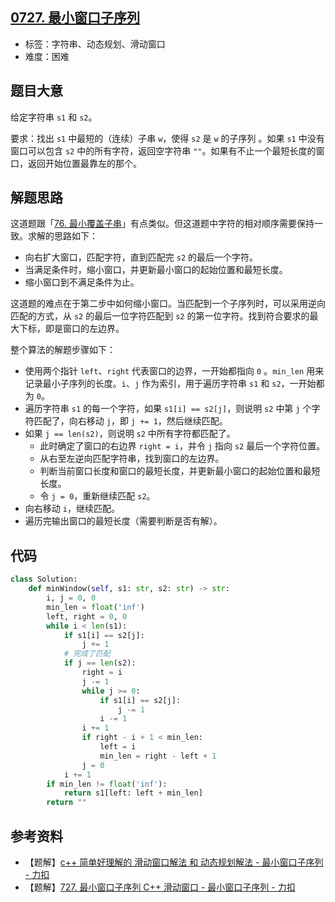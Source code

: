 ## [0727. 最小窗口子序列](https://leetcode-cn.com/problems/minimum-window-subsequence/)

- 标签：字符串、动态规划、滑动窗口
- 难度：困难

## 题目大意

给定字符串 `s1` 和 `s2`。

要求：找出 `s1` 中最短的（连续）子串 `w`，使得 `s2` 是 `w` 的子序列 。如果 `s1` 中没有窗口可以包含 `s2` 中的所有字符，返回空字符串 `""`。如果有不止一个最短长度的窗口，返回开始位置最靠左的那个。

## 解题思路

这道题跟「[76. 最小覆盖子串](https://leetcode-cn.com/problems/minimum-window-substring/)」有点类似。但这道题中字符的相对顺序需要保持一致。求解的思路如下：

- 向右扩大窗口，匹配字符，直到匹配完 `s2` 的最后一个字符。
- 当满足条件时，缩小窗口，并更新最小窗口的起始位置和最短长度。
- 缩小窗口到不满足条件为止。

这道题的难点在于第二步中如何缩小窗口。当匹配到一个子序列时，可以采用逆向匹配的方式，从 `s2` 的最后一位字符匹配到 `s2` 的第一位字符。找到符合要求的最大下标，即是窗口的左边界。

整个算法的解题步骤如下：

- 使用两个指针 `left`、`right` 代表窗口的边界，一开始都指向 `0` 。`min_len` 用来记录最小子序列的长度。`i`、`j` 作为索引，用于遍历字符串 `s1` 和 `s2`，一开始都为 `0`。
- 遍历字符串 `s1` 的每一个字符，如果 `s1[i] == s2[j]`，则说明 `s2` 中第 `j` 个字符匹配了，向右移动 `j`，即 `j += 1`，然后继续匹配。
- 如果 `j == len(s2)`，则说明 `s2` 中所有字符都匹配了。
  - 此时确定了窗口的右边界 `right = i`，并令 `j` 指向 `s2` 最后一个字符位置。
  - 从右至左逆向匹配字符串，找到窗口的左边界。
  - 判断当前窗口长度和窗口的最短长度，并更新最小窗口的起始位置和最短长度。
  - 令 `j = 0`，重新继续匹配 `s2`。
- 向右移动 `i`，继续匹配。
- 遍历完输出窗口的最短长度（需要判断是否有解）。

## 代码

```Python
class Solution:
    def minWindow(self, s1: str, s2: str) -> str:
        i, j = 0, 0
        min_len = float('inf')
        left, right = 0, 0
        while i < len(s1):
            if s1[i] == s2[j]:
                j += 1
            # 完成了匹配
            if j == len(s2):
                right = i
                j -= 1
                while j >= 0:
                    if s1[i] == s2[j]:
                        j -= 1
                    i -= 1
                i += 1
                if right - i + 1 < min_len:
                    left = i
                    min_len = right - left + 1
                j = 0
            i += 1
        if min_len != float('inf'):
            return s1[left: left + min_len]
        return ""
```

## 参考资料

- 【题解】[c++ 简单好理解的 滑动窗口解法 和 动态规划解法 - 最小窗口子序列 - 力扣](https://leetcode-cn.com/problems/minimum-window-subsequence/solution/c-jian-dan-hao-li-jie-de-hua-dong-chuang-wguk/)
- 【题解】[727. 最小窗口子序列 C++ 滑动窗口 - 最小窗口子序列 - 力扣](https://leetcode-cn.com/problems/minimum-window-subsequence/solution/727-zui-xiao-chuang-kou-zi-xu-lie-c-hua-dong-chuan/)

